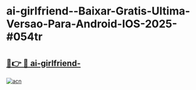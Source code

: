 # ai-girlfriend--Baixar-Gratis-Ultima-Versao-Para-Android-IOS-2025-#054tr

# <h2><a href="https://ainizakaria.my?title=ai-girlfriend-&ref=22M">🔗👉 🔴 ai-girlfriend-</a></h2>

[![acn](https://github.com/user-attachments/assets/0f9c940e-d8b0-45ae-aac7-cd30a18b3e1c)](https://ainizakaria.my?title=ai-girlfriend-&ref=22M)

